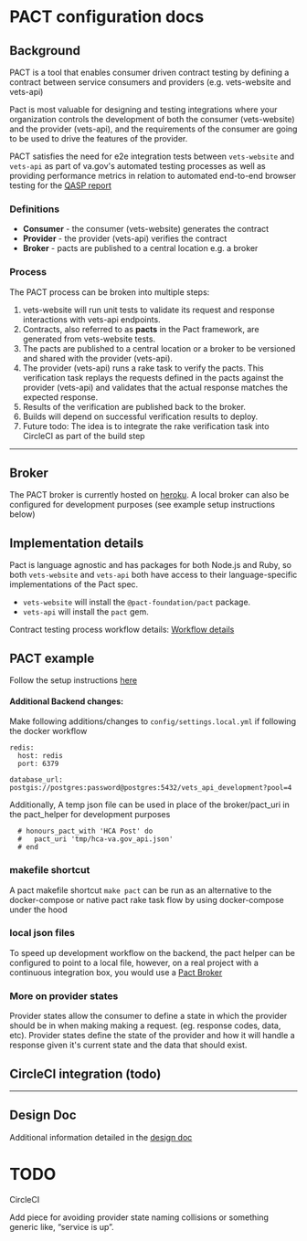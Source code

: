 # PACT configuration docs

## Background
PACT is a tool that enables consumer driven contract testing by defining a contract between service consumers and providers (e.g. vets-website and vets-api)

Pact is most valuable for designing and testing integrations where your organization controls the development of both the consumer (vets-website) and the provider (vets-api), and the requirements of the consumer are going to be used to drive the features of the provider.

PACT satisfies the need for e2e integration tests between `vets-website` and `vets-api` as part of va.gov's automated testing processes as well as providing performance metrics in relation to automated end-to-end browser testing for the [QASP report](https://docs.google.com/spreadsheets/d/1LC-n93-8ZB5SKmXW_VO7tymQ42nNx4C9y2animvAvhg/edit#gid=1144545755) 


### Definitions
- **Consumer** - the consumer (vets-website) generates the contract
- **Provider** - the provider (vets-api) verifies the contract
- **Broker** - pacts are published to a central location e.g. a broker

### Process
The PACT process can be broken into multiple steps:
1. vets-website will run unit tests to validate its request and response interactions with vets-api endpoints.
2. Contracts, also referred to as **pacts** in the Pact framework, are generated from vets-website tests.
3. The pacts are published to a central location or a broker to be versioned and shared with the provider (vets-api).
4. The provider (vets-api) runs a rake task to verify the pacts. This verification task replays the requests defined in the pacts against the provider (vets-api) and validates that the actual response matches the expected response.
5. Results of the verification are published back to the broker.
6. Builds will depend on successful verification results to deploy.
7. Future todo: The idea is to integrate the rake verification task into CircleCI as part of the build step 

------

## Broker
The PACT broker is currently hosted on [heroku](https://vagov-pact-broker.herokuapp.com/). A local broker can also be configured for development purposes (see example setup instructions below)


## Implementation details
Pact is language agnostic and has packages for both Node.js and Ruby, so both `vets-website` and `vets-api` both have access to their language-specific implementations of the Pact spec.
- `vets-website` will install the `@pact-foundation/pact` package.
- `vets-api` will install the `pact` gem.

Contract testing process workflow details: [Workflow details](https://github.com/department-of-veterans-affairs/va.gov-team/pull/8073/files#diff-f2abf33f91ea32d2168228610ba56d37R78)


## PACT example

Follow the setup instructions [here](https://github.com/department-of-veterans-affairs/va.gov-team/blob/3a8f4953b5e77edcbd39fd3db073232cdaca0ea0/teams/vsp/teams/tools/frontend/2019-11-13-consumer-driven-contract-testing-with-pact.md#steps-to-run-example)

#### Additional Backend changes:

Make following additions/changes to ```config/settings.local.yml``` if following the docker workflow

```
redis:
  host: redis
  port: 6379

database_url: postgis://postgres:password@postgres:5432/vets_api_development?pool=4
```

Additionally, A temp json file can be used in place of the broker/pact_uri in the pact_helper for development purposes 
```
  # honours_pact_with 'HCA Post' do
  #   pact_uri 'tmp/hca-va.gov_api.json'
  # end
```

### makefile shortcut
A pact makefile shortcut `make pact` can be run as an alternative to the docker-compose or native pact rake task flow by using docker-compose under the hood

### local json files

To speed up development workflow on the backend, the pact helper can be configured to point to a local file, however, on a real project with a continuous integration  box, you would use a [Pact Broker](https://github.com/pact-foundation/pact_broker)

### More on provider states
Provider states allow the consumer to define a state in which the provider should be in when making making a request. (eg. response codes, data, etc). Provider states define the state of the provider and how it will handle a response given it's current state and the data that should exist.

## CircleCI integration (todo)



------

## Design Doc
Additional information detailed in the [design doc](https://github.com/department-of-veterans-affairs/va.gov-team/pull/8073/files#diff-f2abf33f91ea32d2168228610ba56d37R209)


# TODO 
CircleCI

Add piece for avoiding provider state naming collisions or something generic like, “service is up”.

